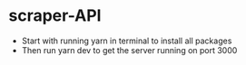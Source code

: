 # scraper-API

- Start with running yarn in terminal to install all packages
- Then run yarn dev to get the server running on port 3000
